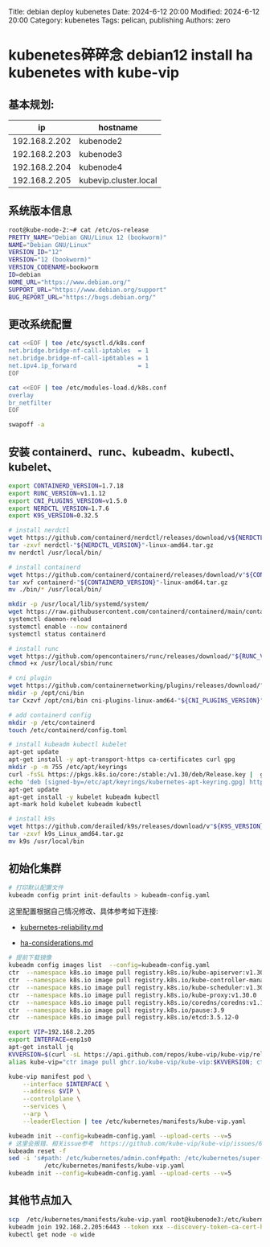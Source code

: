 Title: debian deploy kubenetes 
Date: 2024-6-12 20:00
Modified: 2024-6-12 20:00
Category: kubenetes
Tags: pelican, publishing
Authors: zero

# kubenetes碎碎念 debian12 install  ha kubenetes with kube-vip 

## 基本规划:

|    ip    | hostname |
| -------- | ------- |
| 192.168.2.202 | kubenode2 |
| 192.168.2.203 | kubenode3 |
| 192.168.2.204 | kubenode4 | 
| 192.168.2.205 | kubevip.cluster.local | 

## 系统版本信息
```sh
root@kube-node-2:~# cat /etc/os-release
PRETTY_NAME="Debian GNU/Linux 12 (bookworm)"
NAME="Debian GNU/Linux"
VERSION_ID="12"
VERSION="12 (bookworm)"
VERSION_CODENAME=bookworm
ID=debian
HOME_URL="https://www.debian.org/"
SUPPORT_URL="https://www.debian.org/support"
BUG_REPORT_URL="https://bugs.debian.org/"
```

## 更改系统配置
```sh
cat <<EOF | tee /etc/sysctl.d/k8s.conf
net.bridge.bridge-nf-call-iptables  = 1
net.bridge.bridge-nf-call-ip6tables = 1
net.ipv4.ip_forward                 = 1
EOF

cat <<EOF | tee /etc/modules-load.d/k8s.conf
overlay
br_netfilter
EOF

swapoff -a
```

## 安装 containerd、runc、kubeadm、kubectl、kubelet、
```sh
export CONTAINERD_VERSION=1.7.18
export RUNC_VERSION=v1.1.12
export CNI_PLUGINS_VERSION=v1.5.0
export NERDCTL_VERSION=1.7.6
export K9S_VERSION=0.32.5

# install nerdctl
wget https://github.com/containerd/nerdctl/releases/download/v${NERDCTL_VERSION}/nerdctl-"${NERDCTL_VERSION}"-linux-amd64.tar.gz
tar -zxvf nerdctl-"${NERDCTL_VERSION}"-linux-amd64.tar.gz
mv nerdctl /usr/local/bin/

# install containerd
wget https://github.com/containerd/containerd/releases/download/v"${CONTAINERD_VERSION}"/containerd-"${CONTAINERD_VERSION}"-linux-amd64.tar.gz
tar xvf containerd-"${CONTAINERD_VERSION}"-linux-amd64.tar.gz
mv ./bin/* /usr/local/bin/

mkdir -p /usr/local/lib/systemd/system/
wget https://raw.githubusercontent.com/containerd/containerd/main/containerd.service -O "/usr/local/lib/systemd/system/containerd.service"
systemctl daemon-reload
systemctl enable --now containerd
systemctl status containerd

# install runc
wget https://github.com/opencontainers/runc/releases/download/"${RUNC_VERSION}"/runc.amd64 -O "/usr/local/sbin/runc"
chmod +x /usr/local/sbin/runc

# cni plugin
wget https://github.com/containernetworking/plugins/releases/download/"${CNI_PLUGINS_VERSION}"/cni-plugins-linux-amd64-"${CNI_PLUGINS_VERSION}".tgz
mkdir -p /opt/cni/bin
tar Cxzvf /opt/cni/bin cni-plugins-linux-amd64-"${CNI_PLUGINS_VERSION}".tgz

# add containerd config 
mkdir -p /etc/containerd
touch /etc/containerd/config.toml

# install kubeadm kubectl kubelet 
apt-get update
apt-get install -y apt-transport-https ca-certificates curl gpg
mkdir -p -m 755 /etc/apt/keyrings
curl -fsSL https://pkgs.k8s.io/core:/stable:/v1.30/deb/Release.key |  gpg --dearmor -o /etc/apt/keyrings/kubernetes-apt-keyring.gpg
echo 'deb [signed-by=/etc/apt/keyrings/kubernetes-apt-keyring.gpg] https://pkgs.k8s.io/core:/stable:/v1.30/deb/ /' |  tee /etc/apt/sources.list.d/kubernetes.list
apt-get update
apt-get install -y kubelet kubeadm kubectl
apt-mark hold kubelet kubeadm kubectl

# install k9s 
wget https://github.com/derailed/k9s/releases/download/v"${K9S_VERSION}"/k9s_Linux_amd64.tar.gz
tar -zxvf k9s_Linux_amd64.tar.gz
mv k9s /usr/local/bin
```

## 初始化集群
```sh
# 打印默认配置文件
kubeadm config print init-defaults > kubeadm-config.yaml
```
这里配置根据自己情况修改、具体参考如下连接:

  - [kubernetes-reliability.md](https://github.com/kubernetes-sigs/kubespray/blob/b77f2075128397cda7165e31f930e0f2b6ffe535/docs/kubernetes-reliability.md)

  - [ha-considerations.md](https://github.com/kubernetes/kubeadm/blob/main/docs/ha-considerations.md)

```sh
# 提前下载镜像
kubeadm config images list  --config=kubeadm-config.yaml
ctr  --namespace k8s.io image pull registry.k8s.io/kube-apiserver:v1.30.0
ctr  --namespace k8s.io image pull registry.k8s.io/kube-controller-manager:v1.30.0
ctr  --namespace k8s.io image pull registry.k8s.io/kube-scheduler:v1.30.0
ctr  --namespace k8s.io image pull registry.k8s.io/kube-proxy:v1.30.0
ctr  --namespace k8s.io image pull registry.k8s.io/coredns/coredns:v1.11.1
ctr  --namespace k8s.io image pull registry.k8s.io/pause:3.9
ctr  --namespace k8s.io image pull registry.k8s.io/etcd:3.5.12-0

export VIP=192.168.2.205
export INTERFACE=enp1s0
apt-get install jq 
KVVERSION=$(curl -sL https://api.github.com/repos/kube-vip/kube-vip/releases | jq -r ".[0].name")
alias kube-vip="ctr image pull ghcr.io/kube-vip/kube-vip:$KVVERSION; ctr run --rm --net-host ghcr.io/kube-vip/kube-vip:$KVVERSION vip /kube-vip"

kube-vip manifest pod \
    --interface $INTERFACE \
    --address $VIP \
    --controlplane \
    --services \
    --arp \
    --leaderElection | tee /etc/kubernetes/manifests/kube-vip.yaml

kubeadm init --config=kubeadm-config.yaml --upload-certs --v=5
# 这里会报错、相关issue参考  https://github.com/kube-vip/kube-vip/issues/684、更改下kube-vip配置重新初始化即可、reset之后上面kube-vip的要重新跑一下
kubeadm reset -f
sed -i 's#path: /etc/kubernetes/admin.conf#path: /etc/kubernetes/super-admin.conf#' \
          /etc/kubernetes/manifests/kube-vip.yaml
kubeadm init --config=kubeadm-config.yaml --upload-certs --v=5
```

## 其他节点加入
```sh
scp  /etc/kubernetes/manifests/kube-vip.yaml root@kubenode3:/etc/kubernetes/manifests
kubeadm join 192.168.2.205:6443 --token xxx --discovery-token-ca-cert-hash sha256:xxx  --control-plane --certificate-key xxx --v=5
kubectl get node -o wide 
```

